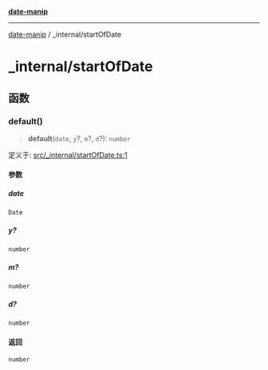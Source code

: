 [**date-manip**](../index.md)

***

[date-manip](../modules.md) / \_internal/startOfDate

# \_internal/startOfDate

## 函数

### default()

> **default**(`date`, `y`?, `m`?, `d`?): `number`

定义于: [src/\_internal/startOfDate.ts:1](https://github.com/fengxinming/date-manip/blob/8fccf261c90ecd05d2eaf7f8c5a47a123e2bb753/src/_internal/startOfDate.ts#L1)

#### 参数

##### date

`Date`

##### y?

`number`

##### m?

`number`

##### d?

`number`

#### 返回

`number`
